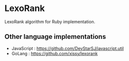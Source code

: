 # LexoRank

LexoRank algorithm for Ruby implementation.

## Other language implementations

- JavaScript : <https://github.com/DevStarSJ/javascript.util>
- GoLang : <https://github.com/xissy/lexorank>
